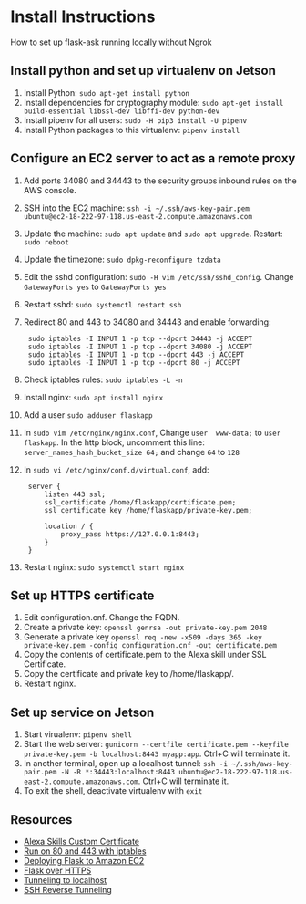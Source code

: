 # Install Instructions

How to set up flask-ask running locally without Ngrok

## Install python and set up virtualenv on Jetson

1. Install Python: `sudo apt-get install python`
1. Install dependencies for cryptography module: `sudo apt-get install build-essential libssl-dev libffi-dev python-dev`
1. Install pipenv for all users: `sudo -H pip3 install -U pipenv`
1. Install Python packages to this virtualenv: `pipenv install`

## Configure an EC2 server to act as a remote proxy

1. Add ports 34080 and 34443 to the security groups inbound rules on the AWS console.
1. SSH into the EC2 machine: `ssh -i ~/.ssh/aws-key-pair.pem ubuntu@ec2-18-222-97-118.us-east-2.compute.amazonaws.com`
1. Update the machine: `sudo apt update` and `sudo apt upgrade`. Restart: `sudo reboot`
1. Update the timezone: `sudo dpkg-reconfigure tzdata`
1. Edit the sshd configuration: `sudo -H vim /etc/ssh/sshd_config`. Change `GatewayPorts yes` to `GatewayPorts yes`
1. Restart sshd: `sudo systemctl restart ssh`
1. Redirect 80 and 443 to 34080 and 34443 and enable forwarding:

        sudo iptables -I INPUT 1 -p tcp --dport 34443 -j ACCEPT
        sudo iptables -I INPUT 1 -p tcp --dport 34080 -j ACCEPT
        sudo iptables -I INPUT 1 -p tcp --dport 443 -j ACCEPT
        sudo iptables -I INPUT 1 -p tcp --dport 80 -j ACCEPT

1. Check iptables rules: `sudo iptables -L -n`
1. Install nginx: `sudo apt install nginx`
1. Add a user `sudo adduser flaskapp`
1. In `sudo vim /etc/nginx/nginx.conf`, Change `user  www-data;` to `user  flaskapp`. In the http block, uncomment this line: `server_names_hash_bucket_size 64;` and change `64` to `128`
1. In `sudo vi /etc/nginx/conf.d/virtual.conf`, add:

        server {
            listen 443 ssl;
            ssl_certificate /home/flaskapp/certificate.pem;
            ssl_certificate_key /home/flaskapp/private-key.pem;

            location / {
                proxy_pass https://127.0.0.1:8443;
            }
        }

1. Restart nginx: `sudo systemctl start nginx`

## Set up HTTPS certificate

1. Edit configuration.cnf. Change the FQDN.
1. Create a private key: `openssl genrsa -out private-key.pem 2048`
1. Generate a private key `openssl req -new -x509 -days 365 -key private-key.pem -config configuration.cnf -out certificate.pem`
1. Copy the contents of certificate.pem to the Alexa skill under SSL Certificate.
1. Copy the certificate and private key to /home/flaskapp/.
1. Restart nginx.

## Set up service on Jetson

1. Start virualenv: `pipenv shell`
1. Start the web server: `gunicorn --certfile certificate.pem --keyfile private-key.pem -b localhost:8443 myapp:app`. Ctrl+C will terminate it.
1. In another terminal, open up a localhost tunnel: `ssh -i ~/.ssh/aws-key-pair.pem -N -R *:34443:localhost:8443 ubuntu@ec2-18-222-97-118.us-east-2.compute.amazonaws.com`. Ctrl+C will terminate it.
1. To exit the shell, deactivate virtualenv with `exit`

## Resources

* [Alexa Skills Custom Certificate](https://developer.amazon.com/docs/custom-skills/test-a-custom-skill.html#h2_sslcert)
* [Run on 80 and 443 with iptables](https://wiki.jenkins.io/display/JENKINS/Running+Jenkins+on+Port+80+or+443+using+iptables)
* [Deploying Flask to Amazon EC2](https://www.matthealy.com.au/blog/post/deploying-flask-to-amazon-web-services-ec2/)
* [Flask over HTTPS](https://blog.miguelgrinberg.com/post/running-your-flask-application-over-https)
* [Tunneling to localhost](https://blog.jayway.com/2013/10/17/tunneling-to-localhost-via-ssh/)
* [SSH Reverse Tunneling](https://juntx.wordpress.com/2014/07/28/use-amazon-ec2-and-ssh-reverse-tunneling-to-connect-computers-behind-firewall-or-nat/)